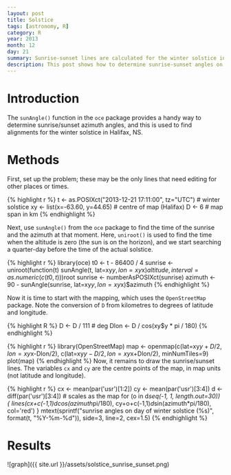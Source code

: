 ```yaml
---
layout: post
title: Solstice
tags: [astronomy, R]
category: R
year: 2013
month: 12
day: 21
summary: Sunrise-sunset lines are calculated for the winter solstice in Halifax
description: This post shows how to determine sunrise-sunset angles on the winter solstice in Halifax, NS, Canada.
---
```




# Introduction

The ``sunAngle()`` function in the ``oce`` package provides a handy way to determine sunrise/sunset azimuth angles, and this is used to find alignments for the winter solstice in Halifax, NS.

# Methods

First, set up the problem; these may be the only lines that need editing for other places or times.

{% highlight r %}
t <- as.POSIXct("2013-12-21 17:11:00", tz="UTC") # winter solstice
xy <- list(x=-63.60, y=44.65)          # centre of map (Halifax)
D <- 6                                 # map span in km
{% endhighlight %}

Next, use ``sunAngle()`` from the ``oce`` package to find the time of the sunrise and the azimuth at that moment.  Here, ``uniroot()`` is used to find the time when the altitude is zero (the sun is on the horizon), and we start searching a quarter-day before the time of the actual solstice.

{% highlight r %}
library(oce)
t0 <- t - 86400 / 4
sunrise <- uniroot(function(t)
                   sunAngle(t, lat=xy$y, lon=xy$x)$altitude,
                   interval=as.numeric(c(t0, t)))$root
sunrise <- numberAsPOSIXct(sunrise)
azimuth <- 90 - sunAngle(sunrise, lat=xy$y, lon=xy$x)$azimuth
{% endhighlight %}

Now it is time to start with the mapping, which uses the ``OpenStreetMap`` package.  Note the conversion of ``D`` from kilometres to degrees of latitude and longitude.

{% highlight R %}
D <- D / 111                           # deg
Dlon <- D / cos(xy$y * pi / 180)
{% endhighlight %}

{% highlight r %}
library(OpenStreetMap)
map <- openmap(c(lat=xy$y+D/2, lon=xy$x-Dlon/2),
               c(lat=xy$y-D/2, lon=xy$x+Dlon/2),
               minNumTiles=9)
plot(map)
{% endhighlight %}
Now, it remains to draw the sunrise/sunset lines.  The variables ``cx`` and ``cy`` are the centre points of the map, in map units (not latitude and longitude).

{% highlight r %}
cx <- mean(par('usr')[1:2])
cy <- mean(par('usr')[3:4])
d <- diff(par('usr')[3:4]) # scales as the map
for (o in d*seq(-1, 1, length.out=30)) {
    lines(cx+c(-1,1)*d*cos(azimuth*pi/180),
          cy+o+c(-1,1)*d*sin(azimuth*pi/180), col='red')
}
mtext(sprintf("sunrise angles on day of winter solstice (%s)",
              format(t, "%Y-%m-%d")), side=3, line=2, cex=1.5)
{% endhighlight %}


# Results

![graph]({{ site.url }}/assets/solstice_sunrise_sunset.png)


